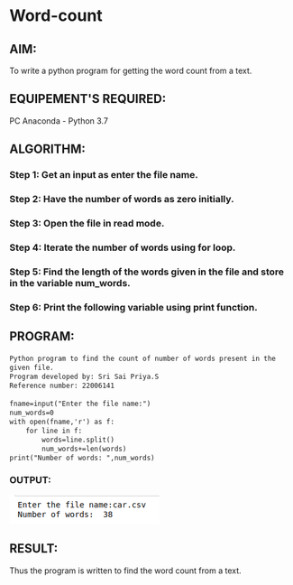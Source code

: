 # Word-count
## AIM:
To write a python program for getting the word count from a text.
## EQUIPEMENT'S REQUIRED: 
PC
Anaconda - Python 3.7
## ALGORITHM: 
### Step 1: Get an input as enter the file name.

### Step 2: Have the number of words as zero initially.
 
### Step 3: Open the file in read mode.

### Step 4:  Iterate the number of words using for loop.

### Step 5: Find the length of the words given in the file and store in the variable num_words.

### Step 6: Print the following variable using print function.

## PROGRAM:
```
Python program to find the count of number of words present in the given file.
Program developed by: Sri Sai Priya.S
Reference number: 22006141

fname=input("Enter the file name:")
num_words=0
with open(fname,'r') as f:
    for line in f:
        words=line.split()
        num_words+=len(words)
print("Number of words: ",num_words)
```
### OUTPUT:
![output](/Screenshot%20from%202023-01-27%2011-06-19.png)


## RESULT:
Thus the program is written to find the word count from a text.
